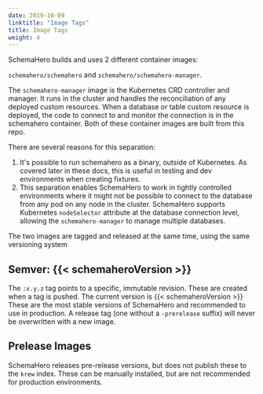 ```yaml
---
date: 2019-10-09
linktitle: "Image Tags"
title: Image Tags
weight: 4
---
```


SchemaHero builds and uses 2 different container images:

`schemahero/schemahero` and `schemahero/schemahero-manager`.

The `schemahero-manager` image is the Kubernetes CRD controller and manager. It runs in the cluster and handles the reconciliation of any deployed custom resources. When a database or table custom resource is deployed, the code to connect to and monitor the connection is in the schemahero container. Both of these container images are built from this repo.

There are several reasons for this separation:

1. It's possible to run schemahero as a binary, outside of Kubernetes. As covered later in these docs, this is useful in testing and dev environments when creating fixtures.
2. This separation enables SchemaHero to work in tightly controlled environments where it might not be possible to connect to the database from any pod on any node in the cluster. SchemaHero supports Kubernetes `nodeSelector` attribute at the database connection level, allowing the `schemahero-manager` to manage multiple databases.

The two images are tagged and released at the same time, using the same versioning system

## Semver: {{< schemaheroVersion >}}

The `:x.y.z` tag points to a specific, immutable revision. These are created when a tag is pushed. The current version is {{< schemaheroVersion >}} These are the most stable versions of SchemaHero and recommended to use in production. A release tag (one without a `-prerelease` suffix) will never be overwritten with a new image.

## Prelease Images

SchemaHero releases pre-release versions, but does not publish these to the `krew` index. These can be manually installed, but are not recommended for production environments.
